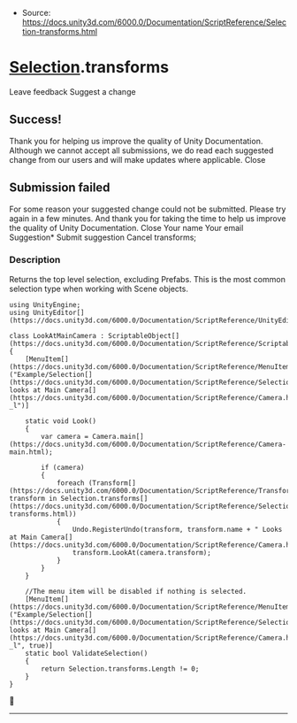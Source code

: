 * Source: https://docs.unity3d.com/6000.0/Documentation/ScriptReference/Selection-transforms.html

#  [Selection](https://docs.unity3d.com/6000.0/Documentation/ScriptReference/Selection.html).transforms
Leave feedback
Suggest a change
## Success!
Thank you for helping us improve the quality of Unity Documentation. Although we cannot accept all submissions, we do read each suggested change from our users and will make updates where applicable.
Close
## Submission failed
For some reason your suggested change could not be submitted. Please <a>try again</a> in a few minutes. And thank you for taking the time to help us improve the quality of Unity Documentation.
Close
Your name Your email Suggestion* Submit suggestion
Cancel
transforms; 
### Description
Returns the top level selection, excluding Prefabs.
This is the most common selection type when working with Scene objects.
```
using UnityEngine;
using UnityEditor[](https://docs.unity3d.com/6000.0/Documentation/ScriptReference/UnityEditor.html);  
  
class LookAtMainCamera : ScriptableObject[](https://docs.unity3d.com/6000.0/Documentation/ScriptReference/ScriptableObject.html)
{
    [MenuItem[](https://docs.unity3d.com/6000.0/Documentation/ScriptReference/MenuItem.html)("Example/Selection[](https://docs.unity3d.com/6000.0/Documentation/ScriptReference/Selection.html) looks at Main Camera[](https://docs.unity3d.com/6000.0/Documentation/ScriptReference/Camera.html) _l")]  
  
    static void Look()
    {
        var camera = Camera.main[](https://docs.unity3d.com/6000.0/Documentation/ScriptReference/Camera-main.html);  
  
        if (camera)
        {
            foreach (Transform[](https://docs.unity3d.com/6000.0/Documentation/ScriptReference/Transform.html) transform in Selection.transforms[](https://docs.unity3d.com/6000.0/Documentation/ScriptReference/Selection-transforms.html))
            {
                Undo.RegisterUndo(transform, transform.name + " Looks at Main Camera[](https://docs.unity3d.com/6000.0/Documentation/ScriptReference/Camera.html)");
                transform.LookAt(camera.transform);
            }
        }
    }  
  
    //The menu item will be disabled if nothing is selected.
    [MenuItem[](https://docs.unity3d.com/6000.0/Documentation/ScriptReference/MenuItem.html)("Example/Selection[](https://docs.unity3d.com/6000.0/Documentation/ScriptReference/Selection.html) looks at Main Camera[](https://docs.unity3d.com/6000.0/Documentation/ScriptReference/Camera.html) _l", true)]
    static bool ValidateSelection()
    {
        return Selection.transforms.Length != 0;
    }
}

```

* * *
